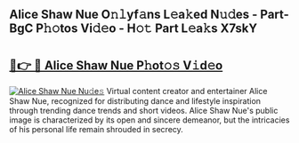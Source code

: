 ## Alice Shaw Nue O𝚗𝚕yf𝚊ns L𝚎a𝚔ed N𝚞𝚍es - Part-BgC P𝚑𝚘tos Vi𝚍𝚎o - H𝚘𝚝 Part L𝚎a𝚔s X7skY

# <h2><a href="http://kf8741.oniu.top/?m=Alice+Shaw+Nue">🔗👉 🔴 Alice Shaw Nue P𝚑ot𝚘𝚜 V𝚒d𝚎o</a></h2>

[![Alice Shaw Nue Nu𝚍e𝚜](https://i.imgur.com/0qMVB7G.gif)](http://kf8741.oniu.top/?m=Alice+Shaw+Nue)
Virtual content creator and entertainer Alice Shaw Nue, recognized for distributing dance and lifestyle inspiration through trending dance trends and short videos. Alice Shaw Nue's public image is characterized by its open and sincere demeanor, but the intricacies of his personal life remain shrouded in secrecy.  
